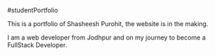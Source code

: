 #studentPortfolio

This is a portfolio of Shasheesh Purohit, the website is in the making.

I am a web developer from Jodhpur and on my journey to become a FullStack Developer.
